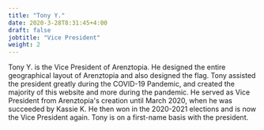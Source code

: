 ```yaml
---
title: "Tony Y."
date: 2020-3-28T8:31:45+4:00
draft: false
jobtitle: "Vice President"
weight: 2
---
```


Tony Y. is the Vice President of Arenztopia. He designed the entire geographical layout of Arenztopia and also designed the flag. Tony assisted the president greatly during the COVID-19 Pandemic, and created the majority of this website and more during the pandemic. He served as Vice President from Arenztopia's creation until March 2020, when he was succeeded by Kassie K. He then won in the 2020-2021 elections and is now the Vice President again. Tony is on a first-name basis with the president.
